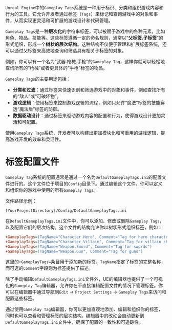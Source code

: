 `Unreal Engine`中的`Gameplay Tags`系统是一种用于标识、分类和组织游戏内容和行为的工具。它允许开发者通过标签（`Tags`）来标记和查询游戏中的对象和事件，从而实现更灵活和可扩展的游戏设计和代码管理。

`Gameplay Tags`是一种**层次化**的字符串标签，可以被赋予游戏中的各种元素，比如角色、物品、技能等。这些标签遵循一定的命名规则，通常以“**父标签.子标签**”的形式组织，形成一个**树状的层次结构**。这种结构不仅便于管理和扩展标签系统，还可以通过父标签来高效地查询和筛选具有相关子标签的对象。

例如，你可以有一个名为“武器.枪械.手枪”的`Gameplay Tag`，这样你就可以轻松地查询所有的“枪械”或者更具体的“手枪”标签的物品。

`Gameplay Tags`的主要用途包括：

- **分类和过滤**：通过标签来快速识别和筛选游戏中的对象和事件，例如查找所有的“敌人”或“可破坏物”。
- **游戏逻辑**：使用标签来控制游戏逻辑的流程，例如只允许“魔法”标签的技能穿透“魔法盾”标签的防御。
- **数据驱动设计**：通过标签来驱动游戏内容的配置和行为，使得游戏设计更加灵活和可配置。

使用`Gameplay Tags`系统，开发者可以构建出更加模块化和可重用的游戏逻辑，提高游戏开发的效率和灵活性。

# 标签配置文件

`Gameplay Tag`系统的配置通常是通过一个名为`DefaultGameplayTags.ini`的配置文件进行的。这个文件位于项目的`Config`目录下。通过编辑这个文件，你可以定义和组织你的游戏中使用的所有`Gameplay Tags`。

文件路径示例：
```
[YourProjectDirectory]/Config/DefaultGameplayTags.ini
```

在`DefaultGameplayTags.ini`文件中，你可以添加、修改或删除`Gameplay Tags`，以及配置它们的层次结构。这个文件的结构允许你以树状形式组织标签，例如：

```ini
+GameplayTags=(TagName="Character.Hero", Comment="Tag for hero characters")
+GameplayTags=(TagName="Character.Villain", Comment="Tag for villain characters")
+GameplayTags=(TagName="Weapon.Sword", Comment="Tag for swords")
+GameplayTags=(TagName="Weapon.Gun", Comment="Tag for guns")
```

这里的`+GameplayTags=`条目用于添加新的标签，`TagName`指定了标签的完整名称，而可选的`Comment`字段则为标签提供了描述。

除了手动编辑`DefaultGameplayTags.ini`文件外，UE的编辑器也提供了一个可视化的`Gameplay Tag`编辑器，允许你在不直接编辑配置文件的情况下管理标签。你可以在编辑器中通过导航到`Edit` -> `Project Settings` -> `Gameplay Tags`来访问和配置这些标签。

通过使用`Gameplay Tag`编辑器，你可以更加直观地添加、编辑和组织你的标签，同时也可以查看和管理标签的层次结构。编辑器中的改动会自动更新到`DefaultGameplayTags.ini`文件中，确保了配置的一致性和可追踪性。
